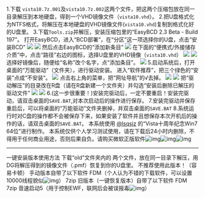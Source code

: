 1.下载 `vista10.7z.001`及`vista10.7z.002`这两个文件，把这两个压缩包放在同一目录解压到本地硬盘，得到一个VHD镜像文件（`vista10.vhd`）。
2.把U盘格式化为NTFS格式，将解压在本地硬盘的VHD镜像文件(`vista10.vhd`)复制到格式化好的U盘里。
3.下载`Tools.zip`并解压，安装压缩包里的“EasyBCD 2.3 Beta - Build 197”。
打开EasyBCD，进入“BCD部署”，在“分区”这一项选择你的U盘，点击“安装BCD”
![](https://wvbarchive.s3-ap-northeast-1.amazonaws.com/5270185402/e0186ffb513d26975ea446b65ffbb2fb4116d8df.jpg)
![](https://wvbarchive.s3-ap-northeast-1.amazonaws.com/5270185402/480e363c269759ee35272e20b8fb43166f22dfdf.jpg)
然后点击EasyBCD的“添加新条目”
![](https://wvbarchive.s3-ap-northeast-1.amazonaws.com/5270185402/11c9419659ee3d6d5cb1c92049166d224d4adedf.jpg)
在下面的“便携式/外接储存介质”中，点击“路径”右边的图标，选择U盘里的VHD镜像（`vista10.vhd`）
![](https://wvbarchive.s3-ap-northeast-1.amazonaws.com/5270185402/66633eef3d6d55fbb8b138cd67224f4a22a4dddf.jpg)
![](https://wvbarchive.s3-ap-northeast-1.amazonaws.com/5270185402/191a5a6c55fbb2fb485c16f9454a20a44423dcdf.jpg)
选择好镜像后，随便给“名称”改个名字，点“添加条目”。
![](https://wvbarchive.s3-ap-northeast-1.amazonaws.com/5270185402/7d9932fab2fb4316616834912aa446230bf7d3df.jpg)
5.启动系统后，打开桌面的“万能驱动”（文件夹），进行驱动安装。
进入“软件推荐”，把三个绿色的“安装”点成“不安装“。
![](https://wvbarchive.s3-ap-northeast-1.amazonaws.com/5270185402/f243b7a30cf431ad846005d24136acaf2cdd98a4.jpg)
点击右上角的菜单，把“网址导航”的√去掉。
![](https://wvbarchive.s3-ap-northeast-1.amazonaws.com/5270185402/b8ede119367adab4a0135aa881d4b31c8501e414.jpg)
![](https://wvbarchive.s3-ap-northeast-1.amazonaws.com/5270185402/a6391c889e510fb3cdd4367cd333c895d3430c05.jpg)
把“驱动解压”的目录改在R盘（请在R盘新建一个文件夹）并勾选“安装后删除已解压的驱动文件”
![](https://wvbarchive.s3-ap-northeast-1.amazonaws.com/5270185402/a00afe24bc315c604181280487b1cb134854773e.jpg)
![](https://wvbarchive.s3-ap-northeast-1.amazonaws.com/5270185402/c722407e9e2f0708dbfe6aebe324b899ab01f25c.jpg)
6.(这一步很重要！)安装完驱动后，一定不要重启！安装完驱动，请双击桌面的`SAVE.BAT`,对本次启动后的操作进行保存。
7.安装完驱动并保存重启后，可以将桌面的“万能驱动”文件夹删掉，并双击桌面的`SAVE.BAT`
8.系统运行时对C盘的操作都不会被保存下来，如果安装了软件并且想保存本次开机后的操作的话，请双击桌面的`SAVE.BAT`。
本系统使用 [@lsqsjz](https://tieba.baidu.com/p/5270185402?see_lz=1) 的“Vista十周年纪念Win7 64位”进行制作。
本系统仅供个人学习测试使用，请在下载后24小时内删除，不得用于任何商业用途，否则后果自负。请购买微软正版软件![img](https://tb2.bdstatic.com/tb/editor/images/face/i_f25.png?t=20140803)![img](https://tb2.bdstatic.com/tb/editor/images/face/i_f25.png?t=20140803)![img](https://tb2.bdstatic.com/tb/editor/images/face/i_f25.png?t=20140803)
***
一键安装版本使用方法
下载“old”文件夹内的 两个文件，放在同一目录下解压，用DG将解压得到的镜像文件（.pmf）恢复到你的U盘里。
不推荐使用此版本！（容易卡顿）
手动版本自带了以下软件
FDM（个人认为不错的下载软件，可以设置10000线程貌似![img](https://tb2.bdstatic.com/tb/editor/images/face/i_f25.png?t=20140803)）
7zip
旧版本（一键恢复版本）自带了以下软件
FDM
7zip
音速启动5（用于控制EWF，联网后会被误报毒![img](https://tb2.bdstatic.com/tb/editor/images/face/i_f25.png?t=20140803)）